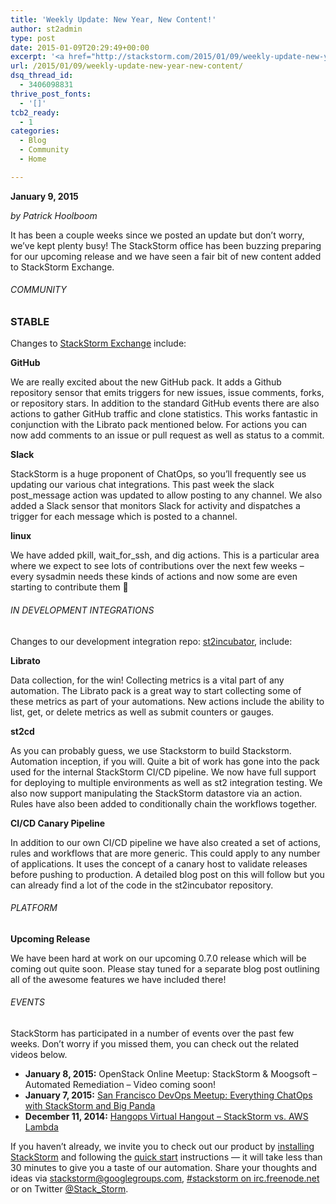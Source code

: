 ```yaml
---
title: 'Weekly Update: New Year, New Content!'
author: st2admin
type: post
date: 2015-01-09T20:29:49+00:00
excerpt: '<a href="http://stackstorm.com/2015/01/09/weekly-update-new-year-new-content/">READ MORE</a>'
url: /2015/01/09/weekly-update-new-year-new-content/
dsq_thread_id:
  - 3406098831
thrive_post_fonts:
  - '[]'
tcb2_ready:
  - 1
categories:
  - Blog
  - Community
  - Home

---
```

**January 9, 2015**

_by Patrick Hoolboom_

It has been a couple weeks since we posted an update but don’t worry, we’ve kept plenty busy! The StackStorm office has been buzzing preparing for our upcoming release and we have seen a fair bit of new content added to StackStorm Exchange.

###### COMMUNITY

### STABLE

Changes to <a href="https://exchange.stackstorm.org" target="_blank">StackStorm Exchange</a> include:

**GitHub**

We are really excited about the new GitHub pack. It adds a Github repository sensor that emits triggers for new issues, issue comments, forks, or repository stars. In addition to the standard GitHub events there are also actions to gather GitHub traffic and clone statistics. This works fantastic in conjunction with the Librato pack mentioned below. For actions you can now add comments to an issue or pull request as well as status to a commit.

<!--more-->

**Slack**

StackStorm is a huge proponent of ChatOps, so you’ll frequently see us updating our various chat integrations. This past week the slack post_message action was updated to allow posting to any channel. We also added a Slack sensor that monitors Slack for activity and dispatches a trigger for each message which is posted to a channel.

**linux**

We have added pkill, wait\_for\_ssh, and dig actions. This is a particular area where we expect to see lots of contributions over the next few weeks &#8211; every sysadmin needs these kinds of actions and now some are even starting to contribute them 🙂

###### IN DEVELOPMENT INTEGRATIONS

Changes to our development integration repo: <a href="https://github.com/StackStorm/st2incubator" target="_blank">st2incubator</a>, include:

**Librato**

Data collection, for the win! Collecting metrics is a vital part of any automation. The Librato pack is a great way to start collecting some of these metrics as part of your automations. New actions include the ability to list, get, or delete metrics as well as submit counters or gauges.

**st2cd**

As you can probably guess, we use Stackstorm to build Stackstorm. Automation inception, if you will. Quite a bit of work has gone into the pack used for the internal StackStorm CI/CD pipeline. We now have full support for deploying to multiple environments as well as st2 integration testing. We also now support manipulating the StackStorm datastore via an action. Rules have also been added to conditionally chain the workflows together.

**CI/CD Canary Pipeline**

In addition to our own CI/CD pipeline we have also created a set of actions, rules and workflows that are more generic. This could apply to any number of applications. It uses the concept of a canary host to validate releases before pushing to production. A detailed blog post on this will follow but you can already find a lot of the code in the st2incubator repository.

###### PLATFORM

**Upcoming Release**

We have been hard at work on our upcoming 0.7.0 release which will be coming out quite soon. Please stay tuned for a separate blog post outlining all of the awesome features we have included there!

###### EVENTS

StackStorm has participated in a number of events over the past few weeks. Don’t worry if you missed them, you can check out the related videos below.

  * **January 8, 2015:** OpenStack Online Meetup: StackStorm & Moogsoft &#8211; Automated Remediation &#8211; Video coming soon!
  * **January 7, 2015:** <a href="https://www.youtube.com/watch?v=IhzxnY7FIvg" target="_blank">San Francisco DevOps Meetup: Everything ChatOps with StackStorm and Big Panda</a>
  * **December 11, 2014:** <a href="http://youtu.be/JY3ko5qgspc" target="_blank">Hangops Virtual Hangout &#8211; StackStorm vs. AWS Lambda</a>

If you haven’t already, we invite you to check out our product by <a href="http://docs.stackstorm.com/install/index.html" target="_blank">installing StackStorm</a> and following the <a href="http://docs.stackstorm.com/start.html" target="_blank">quick start</a> instructions — it will take less than 30 minutes to give you a taste of our automation. Share your thoughts and ideas via [stackstorm@googlegroups.com][1], <a href="http://webchat.freenode.net/?channels=stackstorm" target="_blank">#stackstorm on irc.freenode.net</a> or on Twitter <a href="https://twitter.com/Stack_Storm" target="_blank">@Stack_Storm</a>.

 [1]: https://groups.google.com/forum/#!forum/stackstorm